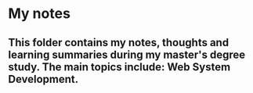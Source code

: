 #  My notes
This folder contains my notes, thoughts and learning summaries during my master's degree study.
The main topics include: **Web System Development**.
---

